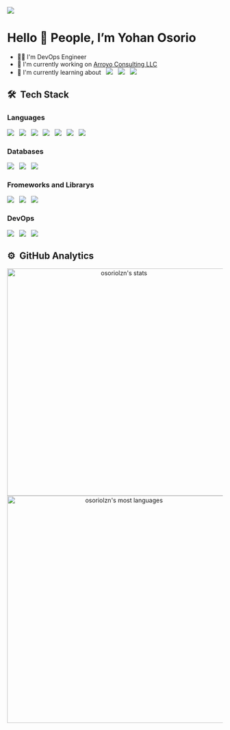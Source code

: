 ![](https://komarev.com/ghpvc/?username=osoriolzn&color=blue&style=flat)
<h1 align="left">Hello 👋 People, I’m Yohan Osorio</h1>

- 👨‍💻 I'm DevOps Engineer
- 🏢 I'm currently working on [Arroyo Consulting LLC](https://arroyoconsulting.net/)
- 🌱 I'm currently learning about &nbsp;
![](https://img.shields.io/badge/dotnet-512BD4?logo=dotnet) &nbsp;
![](https://img.shields.io/badge/csharp-67217A?logo=csharp) &nbsp;
![](https://img.shields.io/badge/docker-E5F2FC?logo=docker) &nbsp;

## 🛠️ &nbsp;Tech Stack

### Languages
![](https://img.shields.io/badge/html-F06529?logo=html5&style=for-the-badge&) &nbsp;
![](https://img.shields.io/badge/css-33A9DC?logo=css3&style=for-the-badge&) &nbsp;
![](https://img.shields.io/badge/javascript-222222?logo=javascript&style=for-the-badge&) &nbsp;
![](https://img.shields.io/badge/typescript-ffffff?logo=typescript&style=for-the-badge&) &nbsp;
![](https://img.shields.io/badge/python-FFD43B?logo=python&style=for-the-badge&) &nbsp;
![](https://img.shields.io/badge/powershell-FFFFFF?logo=powershell&style=for-the-badge&) &nbsp;
![](https://img.shields.io/badge/yaml-CC1018?logo=yaml&style=for-the-badge&)

### Databases
![](https://img.shields.io/badge/mysql-F29111?logo=mysql&style=for-the-badge&) &nbsp;
![](https://img.shields.io/badge/postgresql-E2E6EA?logo=postgresql&style=for-the-badge&) &nbsp;
![](https://img.shields.io/badge/sql_server-0078D4?logo=microsoftsqlserver&style=for-the-badge&)

### Fromeworks and Librarys
![](https://img.shields.io/badge/react-222222?logo=react&style=for-the-badge&) &nbsp;
![](https://img.shields.io/badge/astro-6018ac?logo=astro&style=for-the-badge&) &nbsp;
![](https://img.shields.io/badge/django-51be95?logo=django&style=for-the-badge&)

### DevOps
![](https://img.shields.io/badge/azure-368EE3?logo=microsoftazure&style=for-the-badge&) &nbsp;
![](https://img.shields.io/badge/azure_devops-368EE3?logo=azuredevops&style=for-the-badge&) &nbsp;
![](https://img.shields.io/badge/kubernetes-93EAFF?logo=kubernetes&style=for-the-badge&)

## ⚙️ &nbsp;GitHub Analytics

<p align="center">
    <img width="530em" src="https://github-readme-stats.vercel.app/api?username=osoriolzn&show_icons=true&theme=vision-friendly-dark" alt="osoriolzn's stats"/>
    <img width="530em" src="https://github-readme-stats.vercel.app/api/top-langs/?username=osoriolzn&layout=compact&theme=vision-friendly-dark" alt="osoriolzn's most languages"/>
</p>
